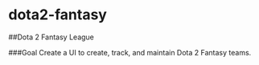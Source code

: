 dota2-fantasy
=============

##Dota 2 Fantasy League

###Goal
Create a UI to create, track, and maintain Dota 2 Fantasy teams.